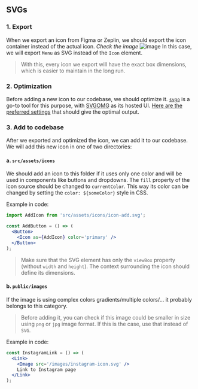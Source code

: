 ## SVGs

### 1. Export

When we export an icon from Figma or Zeplin, we should export the icon container instead of the actual icon. _Check the image_
![image](https://user-images.githubusercontent.com/55184443/115124509-edfa2e80-9fc2-11eb-8386-fa29ad4c0548.png)
In this case, we will export `Menu` as SVG instead of the `Icon` element.

> With this, every icon we export will have the exact box dimensions, which is easier to maintain in the long run.

### 2. Optimization

Before adding a new icon to our codebase, we should optimize it. [`svgo`](https://github.com/svg/svgo) is a go-to tool for this purpose, with [SVGOMG](https://jakearchibald.github.io/svgomg/) as its hosted UI. [Here are the preferred settings](https://gist.github.com/kristian240/bf7be2570e7cc8074718484130d5ae2e) that should give the optimal output.

### 3. Add to codebase

After we exported and optimized the icon, we can add it to our codebase. We will add this new icon in one of two directories:

#### a. `src/assets/icons`

We should add an icon to this folder if it uses only one color and will be used in components like buttons and dropdowns. The `fill` property of the icon source should be changed to `currentColor`. This way its color can be changed by setting the `color: ${someColor}` style in CSS.

Example in code:

```jsx
import AddIcon from 'src/assets/icons/icon-add.svg';

const AddButton = () => (
  <Button>
    <Icon as={AddIcon} color='primary' />
  </Button>
);
```

> Make sure that the SVG element has only the `viewBox` property (without `width` and `height`). The context surrounding the icon should define its dimensions.

#### b. `public/images`

If the image is using complex colors gradients/multiple colors/... it probably belongs to this category.

> Before adding it, you can check if this image could be smaller in size using `png` or `jpg` image format. If this is the case, use that instead of `SVG`.

Example in code:

```jsx
const InstagramLink = () => (
  <Link>
    <Image src='/images/instagram-icon.svg' />
    Link to Instagram page
  </Link>
);
```
